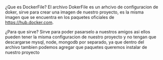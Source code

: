 ¿Que es DockerFile?
El archivo DokerFile es un arhcivo de configuracion de doker, sirve para crear una imagen de nuestro proyecto, es la misma imagen que se encuentra en los paquetes oficiales de https://hub.docker.com.

¿Para que sirve?
Sirve para poder pasarselo a nuestros amigos asi ellos pueden tener la misma configuracion de nuestro proyecto y no tengan que descargarse mysql, node, mongodb por separado, ya que dentro del archivo tambien podemos agregar que paquetes queremos instalar de nuestro proyecto

